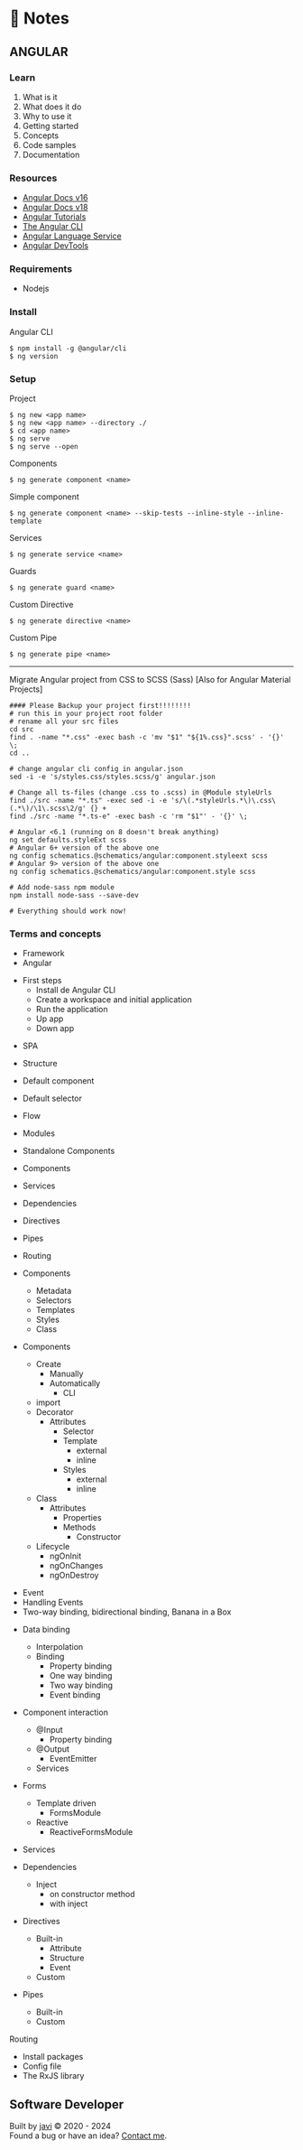 # :memo: Notes
## ANGULAR
### Learn
1. What is it
2. What does it do
3. Why to use it
4. Getting started
5. Concepts
6. Code samples
7. Documentation
### Resources
- [Angular Docs v16](https://v16.angular.io/docs)
- [Angular Docs v18](https://angular.dev/)
- [Angular Tutorials](https://angular.dev/tutorials)
- [The Angular CLI](https://angular.dev/tools/cli)
- [Angular Language Service](https://angular.dev/tools/language-service)
- [Angular DevTools](https://angular.dev/tools/devtools)
### Requirements
- Nodejs
### Install
Angular CLI
```
$ npm install -g @angular/cli
$ ng version
```
### Setup
Project
```
$ ng new <app name>
$ ng new <app name> --directory ./
$ cd <app name>
$ ng serve
$ ng serve --open
```
Components
```
$ ng generate component <name>
```
Simple component
```
$ ng generate component <name> --skip-tests --inline-style --inline-template
```
Services
```
$ ng generate service <name>
```
Guards
```
$ ng generate guard <name>
```
Custom Directive
```
$ ng generate directive <name>
```
Custom Pipe
```
$ ng generate pipe <name>
```
---
Migrate Angular project from CSS to SCSS (Sass) [Also for Angular Material Projects]
```
#### Please Backup your project first!!!!!!!!
# run this in your project root folder
# rename all your src files
cd src
find . -name "*.css" -exec bash -c 'mv "$1" "${1%.css}".scss' - '{}' \;
cd ..

# change angular cli config in angular.json
sed -i -e 's/styles.css/styles.scss/g' angular.json

# Change all ts-files (change .css to .scss) in @Module styleUrls
find ./src -name "*.ts" -exec sed -i -e 's/\(.*styleUrls.*\)\.css\(.*\)/\1\.scss\2/g' {} +
find ./src -name "*.ts-e" -exec bash -c 'rm "$1"' - '{}' \;

# Angular <6.1 (running on 8 doesn't break anything)
ng set defaults.styleExt scss
# Angular 6+ version of the above one
ng config schematics.@schematics/angular:component.styleext scss
# Angular 9> version of the above one
ng config schematics.@schematics/angular:component.style scss

# Add node-sass npm module
npm install node-sass --save-dev

# Everything should work now!
```
### Terms and concepts
- Framework
- Angular

* First steps
  - Install de Angular CLI
  - Create a workspace and initial application
  - Run the application
  - Up app
  - Down app

- SPA
- Structure
- Default component
- Default selector
- Flow

- Modules
- Standalone Components
- Components
- Services
- Dependencies
- Directives
- Pipes
- Routing

* Components
  - Metadata
  - Selectors
  - Templates
  - Styles
  - Class

* Components
  * Create
    - Manually
    * Automatically
      - CLI
  - import
  * Decorator
    * Attributes
      - Selector
      * Template
        - external
        - inline
      * Styles
        - external
        - inline
  * Class
    * Attributes
      - Properties
      * Methods
        - Constructor
  * Lifecycle
    - ngOnInit
    - ngOnChanges
    - ngOnDestroy

- Event
- Handling Events
- Two-way binding, bidirectional binding, Banana in a Box

* Data binding
  - Interpolation
  * Binding
    - Property binding
    - One way binding
    - Two way binding
    - Event binding

* Component interaction
  * @Input
    - Property binding
  * @Output
    - EventEmitter
  - Services

* Forms
  * Template driven
    - FormsModule
  * Reactive
    - ReactiveFormsModule

- Services

* Dependencies
  * Inject
    - on constructor method
    - with inject

* Directives
  * Built-in
    - Attribute
    - Structure
    - Event
  - Custom

* Pipes
  - Built-in
  - Custom

Routing

- Install packages
- Config file
- The RxJS library
## Software Developer
Built by [javi](https://github.com/javierandres-dev/) :copyright: 2020 - 2024  
Found a bug or have an idea? [Contact me](https://www.linkedin.com/in/javierandres-dev/).
